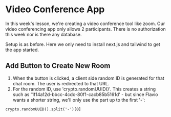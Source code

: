 # Video Conference App

In this week's lesson, we're creating a video conference tool like zoom. Our video conferencing app only allows 2 participants. There is no authorization this week nor is there any database.

Setup is as before. Here we only need to install next.js and tailwind to get the app started.

## Add Button to Create New Room

1. When the button is clicked, a client side random ID is generated for that chat room. The user is redirected to that URL.
2. For the random ID, use 'crypto.randomUUID()'. This creates a string such as '1f14a12d-bbcc-4cdc-80f1-cacb85b5161d' - but since Flavio wants a shorter string, we'll only use the part up to the first '-':

```
crypto.randomUUID().split('-')[0]
```

